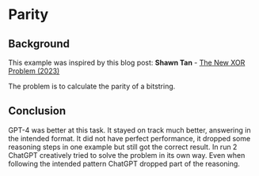 # Parity

## Background

This example was inspired by this blog post: **Shawn Tan** - [The New XOR Problem (2023)](https://blog.wtf.sg/posts/2023-02-03-the-new-xor-problem/)

The problem is to calculate the parity of a bitstring.

## Conclusion

GPT-4 was better at this task. It stayed on track much better, answering in the intended format. It did not have perfect performance, it dropped some reasoning steps in one example but still got the correct result.
In run 2 ChatGPT creatively tried to solve the problem in its own way. Even when following the intended pattern ChatGPT dropped part of the reasoning.
